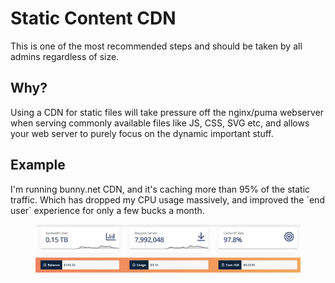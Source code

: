 # Static Content CDN

This is one of the most recommended steps and should be taken by all admins regardless of size.

## Why?

Using a CDN for static files will take pressure off the nginx/puma webserver when serving commonly available files like JS, CSS, SVG etc, and allows your web server to purely focus on the dynamic important stuff.

## Example

I'm running bunny.net CDN, and it's caching more than 95% of the static traffic. Which has dropped my CPU usage massively, and improved the \`end user\` experience for only a few bucks a month.

<figure><img src="../../.gitbook/assets/image (7).png" alt=""><figcaption></figcaption></figure>
